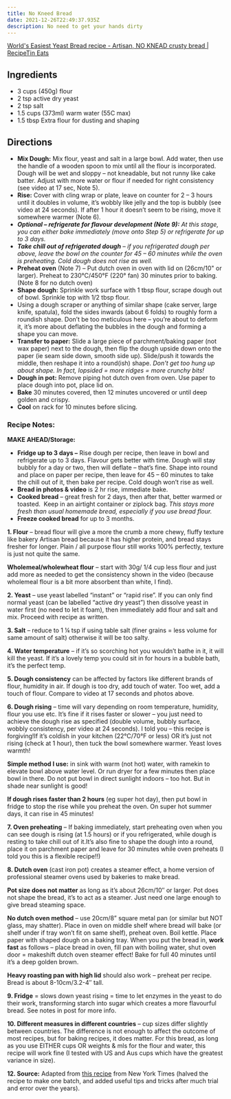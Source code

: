 ```yaml
---
title: No Kneed Bread
date: 2021-12-26T22:49:37.935Z
description: No need to get your hands dirty
---
```

<!--StartFragment-->

[World's Easiest Yeast Bread recipe - Artisan, NO KNEAD crusty bread | RecipeTin Eats](https://www.recipetineats.com/easy-yeast-bread-recipe-no-knead/)

<!--EndFragment-->

## Ingredients

* 3 cups (450g) flour
* 2 tsp active dry yeast
* 2 tsp salt
* 1.5 cups (373ml) warm water (55C max)
* 1.5 tbsp Extra flour for dusting and shaping

## Directions

<!--StartFragment-->

* **Mix Dough:** Mix flour, yeast and salt in a large bowl. Add water, then use the handle of a wooden spoon to mix until all the flour is incorporated. Dough will be wet and sloppy – not kneadable, but not runny like cake batter. Adjust with more water or flour if needed for right consistency (see video at 17 sec, Note 5).
* **Rise:** Cover with cling wrap or plate, leave on counter for 2 – 3 hours until it doubles in volume, it’s wobbly like jelly and the top is bubbly (see video at 24 seconds). If after 1 hour it doesn’t seem to be rising, move it somewhere warmer (Note 6).
* ***Optional – refrigerate for flavour development (Note 9):** At this stage, you can either bake immediately (move onto Step 5) or refrigerate for up to 3 days.*
* ***Take chill out of refrigerated dough** – if you refrigerated dough per above, leave the bowl on the counter for 45 – 60 minutes while the oven is preheating. Cold dough does not rise as well.*
* **Preheat oven** (Note 7) – Put dutch oven in oven with lid on (26cm/10" or larger). Preheat to 230°C/450°F (220° fan) 30 minutes prior to baking. (Note 8 for no dutch oven)
* **Shape dough:** Sprinkle work surface with 1 tbsp flour, scrape dough out of bowl. Sprinkle top with 1/2 tbsp flour.
* Using a dough scraper or anything of similar shape (cake server, large knife, spatula), fold the sides inwards (about 6 folds) to roughly form a roundish shape. Don’t be too meticulous here – you’re about to deform it, it’s more about deflating the bubbles in the dough and forming a shape you can move.
* **Transfer to paper:** Slide a large piece of parchment/baking paper (not wax paper) next to the dough, then flip the dough upside down onto the paper (ie seam side down, smooth side up). Slide/push it towards the middle, then reshape it into a round(ish) shape. *Don't get too hung up about shape. In fact, lopsided = more ridges = more crunchy bits!*
* **Dough in pot:** Remove piping hot dutch oven from oven. Use paper to place dough into pot, place lid on.
* **Bake** 30 minutes covered, then 12 minutes uncovered or until deep golden and crispy.
* **Cool** on rack for 10 minutes before slicing.

<!--EndFragment-->



<!--StartFragment-->

### Recipe Notes:

**MAKE AHEAD/Storage:**

* **Fridge up to 3 days –** Rise dough per recipe, then leave in bowl and refrigerate up to 3 days. Flavour gets better with time. Dough will stay bubbly for a day or two, then will deflate – that’s fine. Shape into round and place on paper per recipe, then leave for 45 – 60 minutes to take the chill out of it, then bake per recipe. Cold dough won’t rise as well.
* **Bread in photos & video** is 2 hr rise, immediate bake.
* **Cooked bread** – great fresh for 2 days, then after that, better warmed or toasted.  Keep in an airtight container or ziplock bag. *This stays more fresh than usual homemade bread, especially if you use bread flour.*
* **Freeze cooked bread** for up to 3 months.

**1. Flour** – bread flour will give a more the crumb a more chewy, fluffy texture like bakery Artisan bread because it has higher protein, and bread stays fresher for longer. Plain / all purpose flour still works 100% perfectly, texture is just not quite the same.

**Wholemeal/wholewheat flour** – start with 30g/ 1/4 cup less flour and just add more as needed to get the consistency shown in the video (because wholemeal flour is a bit more absorbent than white, I find).

**2. Yeast** – use yeast labelled “instant” or “rapid rise”. If you can only find normal yeast (can be labelled “active dry yeast”) then dissolve yeast in water first (no need to let it foam), then immediately add flour and salt and mix. Proceed with recipe as written.

**3. Salt** – reduce to 1 ¼ tsp if using table salt (finer grains = less volume for same amount of salt) otherwise it will be too salty.

**4. Water temperature** – if it’s so scorching hot you wouldn’t bathe in it, it will kill the yeast. If it’s a lovely temp you could sit in for hours in a bubble bath, it’s the perfect temp.

**5. Dough consistency** can be affected by factors like different brands of flour, humidity in air. If dough is too dry, add touch of water. Too wet, add a touch of flour. Compare to video at 17 seconds and photos above.

**6. Dough rising** – time will vary depending on room temperature, humidity, flour you use etc. It’s fine if it rises faster or slower – you just need to achieve the dough rise as specified (double volume, bubbly surface, wobbly consistency, per video at 24 seconds). I told you – this recipe is forgiving!If it’s coldish in your kitchen (22°C/70°F or less) OR it’s just not rising (check at 1 hour), then tuck the bowl somewhere warmer. Yeast loves warmth!

**Simple method I use:** in sink with warm (not hot) water, with ramekin to elevate bowl above water level. Or run dryer for a few minutes then place bowl in there. Do not put bowl in direct sunlight indoors – too hot. But in shade near sunlight is good!

**If dough rises faster than 2 hours** (eg super hot day), then put bowl in fridge to stop the rise while you preheat the oven. On super hot summer days, it can rise in 45 minutes!

**7. Oven preheating** – If baking immediately, start preheating oven when you can see dough is rising (at 1.5 hours) or if you refrigerated, while dough is resting to take chill out of it.It’s also fine to shape the dough into a round, place it on parchment paper and leave for 30 minutes while oven preheats (I told you this is a flexible recipe!!)

**8. Dutch oven** (cast iron pot) creates a steamer effect, a home version of professional steamer ovens used by bakeries to make bread. 

**Pot size does not matter** as long as it’s about 26cm/10″ or larger. Pot does not shape the bread, it’s to act as a steamer. Just need one large enough to give bread steaming space.

**No dutch oven method** – use 20cm/8” square metal pan (or similar but NOT glass, may shatter). Place in oven on middle shelf where bread will bake (or shelf under if tray won’t fit on same shelf), preheat oven. Boil kettle. Place paper with shaped dough on a baking tray. When you put the bread in, **work fast** as follows – place bread in oven, fill pan with boiling water, shut oven door = makeshift dutch oven steamer effect! Bake for full 40 minutes until it’s a deep golden brown.

**Heavy roasting pan with high lid** should also work – preheat per recipe. Bread is about 8-10cm/3.2-4″ tall. 

**9. Fridge** = slows down yeast rising = time to let enzymes in the yeast to do their work, transforming starch into sugar which creates a more flavourful bread. See notes in post for more info.

**10. Different measures in different countries** – cup sizes differ slightly between countries. The difference is not enough to affect the outcome of most recipes, but for baking recipes, it does matter. For this bread, as long as you use EITHER cups OR weights & mls for the flour and water, this recipe will work fine (I tested with US and Aus cups which have the greatest variance in size).

**12. Source:** Adapted from [this recipe](https://cooking.nytimes.com/recipes/1018203-simple-crusty-bread) from New York Times (halved the recipe to make one batch, and added useful tips and tricks after much trial and error over the years).

<!--EndFragment-->